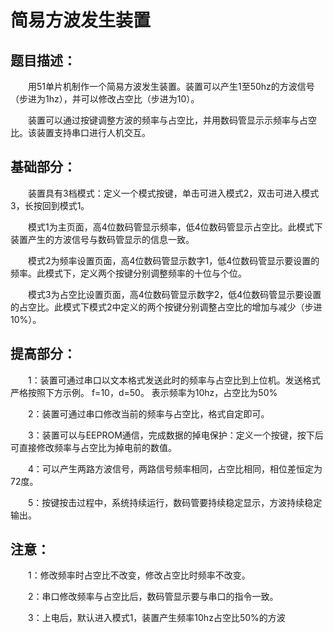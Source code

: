 # 简易方波发生装置
## 题目描述：
&emsp;&emsp;用51单片机制作一个简易方波发生装置。装置可以产生1至50hz的方波信号（步进为1hz），并可以修改占空比（步进为10）。

&emsp;&emsp;装置可以通过按键调整方波的频率与占空比，并用数码管显示示频率与占空比。该装置支持串口进行人机交互。
## 基础部分：
&emsp;&emsp;装置具有3档模式：定义一个模式按键，单击可进入模式2，双击可进入模式3，长按回到模式1。

&emsp;&emsp;模式1为主页面，高4位数码管显示频率，低4位数码管显示占空比。此模式下装置产生的方波信号与数码管显示的信息一致。

&emsp;&emsp;模式2为频率设置页面，高4位数码管显示数字1，低4位数码管显示要设置的频率。此模式下，定义两个按键分别调整频率的十位与个位。

&emsp;&emsp;模式3为占空比设置页面，高4位数码管显示数字2，低4位数码管显示要设置的占空比。此模式下模式2中定义的两个按键分别调整占空比的增加与减少（步进10%）。
## 提高部分：
&emsp;&emsp;1：装置可通过串口以文本格式发送此时的频率与占空比到上位机。发送格式严格按照下方示例。
f=10，d=50。
表示频率为10hz，占空比为50%

&emsp;&emsp;2：装置可通过串口修改当前的频率与占空比，格式自定即可。

&emsp;&emsp;3：装置可以与EEPROM通信，完成数据的掉电保护：定义一个按键，按下后可直接修改频率与占空比为掉电前的数值。

&emsp;&emsp;4：可以产生两路方波信号，两路信号频率相同，占空比相同，相位差恒定为72度。

&emsp;&emsp;5：按键按击过程中，系统持续运行，数码管要持续稳定显示，方波持续稳定输出。
## 注意：
&emsp;&emsp;1：修改频率时占空比不改变，修改占空比时频率不改变。

&emsp;&emsp;2：串口修改频率与占空比后，数码管显示要与串口的指令一致。

&emsp;&emsp;3：上电后，默认进入模式1，装置产生频率10hz占空比50%的方波